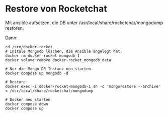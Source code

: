 # Restore von Rocketchat

Mit ansible aufsetzen, die DB unter /usr/local/share/rocketchat/mongodump restoren.

Dann:

```shell
cd /srv/docker-rocket
# initale Mongodb löschen, die Ansible angelegt hat.
docker rm docker-rocket-mongodb-1
docker volume remove docker-rocket_mongodb_data

# Nur die Mongo DB Instanz neu starten
docker compose up mongodb -d

# Restore
docker exec -i docker-rocket-mongodb-1 sh -c 'mongorestore --archive' < /usr/local/share/rocketchat/mongodump

# Docker neu starten
docker compose down
docker compose up
```


